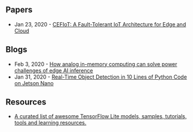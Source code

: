 ## Papers
- Jan 23, 2020 - [CEFIoT: A Fault-Tolerant IoT Architecture for Edge and Cloud](https://arxiv.org/abs/2001.08433)

## Blogs
- Feb 3, 2020 - [How analog in-memory computing can solve power challenges of edge AI inference](https://www.embedded.com/how-analog-in-memory-computing-can-solve-power-challenges-of-edge-ai-inference/)
- Jan 31, 2020 - [Real-Time Object Detection in 10 Lines of Python Code on Jetson Nano](https://www.youtube.com/watch?v=bcM5AQSAzUY&feature=youtu.be&_lrsc=a2612e7a-529d-4955-a417-fc24cdf888f3&ncid=so-twi-lt-799)

## Resources
- [A curated list of awesome TensorFlow Lite models, samples, tutorials, tools and learning resources.](https://github.com/margaretmz/awesome-tflite)